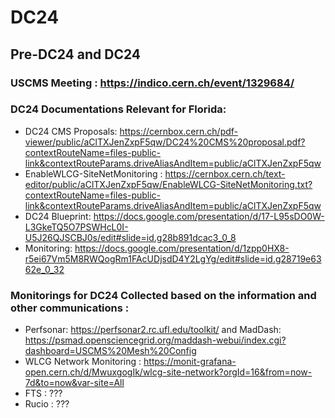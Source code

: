 # DC24
## Pre-DC24 and DC24 
### USCMS Meeting : https://indico.cern.ch/event/1329684/
###  DC24 Documentations Relevant for Florida: 
   - DC24 CMS Proposals: https://cernbox.cern.ch/pdf-viewer/public/aClTXJenZxpF5qw/DC24%20CMS%20proposal.pdf?contextRouteName=files-public-link&contextRouteParams.driveAliasAndItem=public/aClTXJenZxpF5qw
   - EnableWLCG-SiteNetMonitoring : https://cernbox.cern.ch/text-editor/public/aClTXJenZxpF5qw/EnableWLCG-SiteNetMonitoring.txt?contextRouteName=files-public-link&contextRouteParams.driveAliasAndItem=public/aClTXJenZxpF5qw
   - DC24 Blueprint: https://docs.google.com/presentation/d/17-L95sDO0W-L3GkeTQ5O7PSWHcL0I-U5J26QJSCBJ0s/edit#slide=id.g28b891dcac3_0_8
   - Monitoring: https://docs.google.com/presentation/d/1zpp0HX8-r5ei67Vm5M8RWQogRm1FAcUDjsdD4Y2LgYg/edit#slide=id.g28719e6362e_0_32
### Monitorings for DC24 Collected based on the information and other communications :
   - Perfsonar: https://perfsonar2.rc.ufl.edu/toolkit/ and MadDash: https://psmad.opensciencegrid.org/maddash-webui/index.cgi?dashboard=USCMS%20Mesh%20Config
   - WLCG Network Monitoring : https://monit-grafana-open.cern.ch/d/MwuxgogIk/wlcg-site-network?orgId=16&from=now-7d&to=now&var-site=All
   - FTS : ???
   - Rucio : ???
